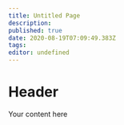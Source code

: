 ```yaml
---
title: Untitled Page
description: 
published: true
date: 2020-08-19T07:09:49.383Z
tags: 
editor: undefined
---
```


# Header
Your content here